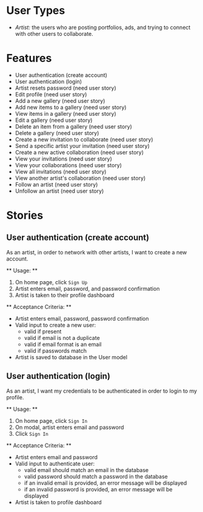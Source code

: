 # User Types
* *Artist:* the users who are posting portfolios, ads, and trying to connect with other users to collaborate.

# Features
* User authentication (create account)
* User authentication (login)
* Artist resets password (need user story)
* Edit profile (need user story)
* Add a new gallery (need user story)
* Add new items to a gallery (need user story)
* View items in a gallery (need user story)
* Edit a gallery (need user story)
* Delete an item from a gallery (need user story)
* Delete a gallery (need user story)
* Create a new invitation to collaborate (need user story)
* Send a specific artist your invitation (need user story)
* Create a new active collaboration (need user story)
* View your invitations (need user story)
* View your collaborations (need user story)
* View all invitations (need user story)
* View another artist's collaboration (need user story)
* Follow an artist (need user story)
* Unfollow an artist (need user story)

# Stories

## User authentication (create account)

As an artist,
in order to network with other artists,
I want to create a new account.

** Usage: **
1. On home page, click `Sign Up`
2. Artist enters email, password, and password confirmation
3. Artist is taken to their profile dashboard

** Acceptance Criteria: **
* Artist enters email, password, password confirmation
* Valid input to create a new user:
  * valid if present
  * valid if email is not a duplicate
  * valid if email format is an email
  * valid if passwords match
* Artist is saved to database in the User model

## User authentication (login)

As an artist,
I want my credentials to be authenticated
in order to login to my profile.

** Usage: **
1. On home page, click `Sign In`
2. On modal, artist enters email and password
3. Click `Sign In`

** Acceptance Criteria: **
* Artist enters email and password
* Valid input to authenticate user:
  * valid email should match an email in the database
  * valid password should match a password in the database
  * if an invalid email is provided, an error message will be displayed
  * if an invalid password is provided, an error message will be displayed
* Artist is taken to profile dashboard
